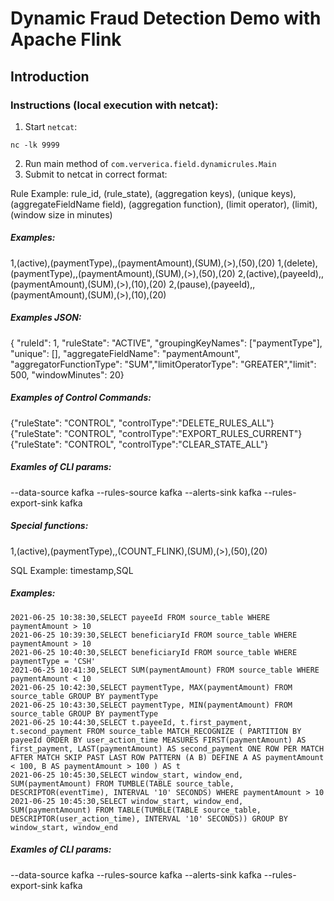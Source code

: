 # Dynamic Fraud Detection Demo with Apache Flink

## Introduction


### Instructions (local execution with netcat):

1. Start `netcat`:
```
nc -lk 9999
```
2. Run main method of `com.ververica.field.dynamicrules.Main`
3. Submit to netcat in correct format:


Rule Example:
rule_id, (rule_state), (aggregation keys), (unique keys), (aggregateFieldName field), (aggregation function), (limit operator), (limit), (window size in minutes)

##### Examples:

1,(active),(paymentType),,(paymentAmount),(SUM),(>),(50),(20)
1,(delete),(paymentType),,(paymentAmount),(SUM),(>),(50),(20)
2,(active),(payeeId),,(paymentAmount),(SUM),(>),(10),(20)
2,(pause),(payeeId),,(paymentAmount),(SUM),(>),(10),(20)

##### Examples JSON:
{ "ruleId": 1, "ruleState": "ACTIVE", "groupingKeyNames": ["paymentType"], "unique": [], "aggregateFieldName": "paymentAmount", "aggregatorFunctionType": "SUM","limitOperatorType": "GREATER","limit": 500, "windowMinutes": 20}

##### Examples of Control Commands:

{"ruleState": "CONTROL", "controlType":"DELETE_RULES_ALL"}
{"ruleState": "CONTROL", "controlType":"EXPORT_RULES_CURRENT"}
{"ruleState": "CONTROL", "controlType":"CLEAR_STATE_ALL"}


##### Examles of CLI params:
--data-source kafka --rules-source kafka --alerts-sink kafka --rules-export-sink kafka

##### Special functions:
1,(active),(paymentType),,(COUNT_FLINK),(SUM),(>),(50),(20)


SQL Example:
timestamp,SQL

##### Examples:

```
2021-06-25 10:38:30,SELECT payeeId FROM source_table WHERE paymentAmount > 10
2021-06-25 10:39:30,SELECT beneficiaryId FROM source_table WHERE paymentAmount > 10
2021-06-25 10:40:30,SELECT beneficiaryId FROM source_table WHERE paymentType = 'CSH'
2021-06-25 10:41:30,SELECT SUM(paymentAmount) FROM source_table WHERE paymentAmount < 10
2021-06-25 10:42:30,SELECT paymentType, MAX(paymentAmount) FROM source_table GROUP BY paymentType
2021-06-25 10:43:30,SELECT paymentType, MIN(paymentAmount) FROM source_table GROUP BY paymentType
2021-06-25 10:44:30,SELECT t.payeeId, t.first_payment, t.second_payment FROM source_table MATCH_RECOGNIZE ( PARTITION BY payeeId ORDER BY user_action_time MEASURES FIRST(paymentAmount) AS first_payment, LAST(paymentAmount) AS second_payment ONE ROW PER MATCH AFTER MATCH SKIP PAST LAST ROW PATTERN (A B) DEFINE A AS paymentAmount < 100, B AS paymentAmount > 100 ) AS t
2021-06-25 10:45:30,SELECT window_start, window_end, SUM(paymentAmount) FROM TUMBLE(TABLE source_table, DESCRIPTOR(eventTime), INTERVAL '10' SECONDS) WHERE paymentAmount > 10
2021-06-25 10:45:30,SELECT window_start, window_end, SUM(paymentAmount) FROM TABLE(TUMBLE(TABLE source_table, DESCRIPTOR(user_action_time), INTERVAL '10' SECONDS)) GROUP BY window_start, window_end
```

##### Examles of CLI params:
--data-source kafka --rules-source kafka --alerts-sink kafka --rules-export-sink kafka

